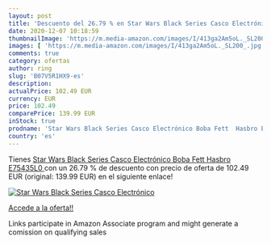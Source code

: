 ```yaml
---
layout: post
title: 'Descuento del 26.79 % en Star Wars Black Series Casco Electrónico'
date: 2020-12-07 10:18:59
thumbnailImage: 'https://m.media-amazon.com/images/I/413ga2Am5oL._SL200_.jpg'
images: [ 'https://m.media-amazon.com/images/I/413ga2Am5oL._SL200_.jpg' ]
comments: true
category: ofertas
author: ring
slug: 'B07V5R1HX9-es'
description:
actualPrice: 102.49 EUR
currency: EUR
price: 102.49
comparePrice: 139.99 EUR
inStock: true
prodname: 'Star Wars Black Series Casco Electrónico Boba Fett  Hasbro E75435L0 '
country: 'es'
---
```


Tienes [Star Wars Black Series Casco Electrónico Boba Fett  Hasbro E75435L0 ](https://www.amazon.es/dp/B07V5R1HX9/?tag=tolees-21) con un 26.79 % de descuento con precio de oferta de 102.49 EUR (original: 139.99 EUR) en el siguiente enlace!

[![Star Wars Black Series Casco Electrónico](https://m.media-amazon.com/images/I/413ga2Am5oL._SL200_.jpg)](https://www.amazon.es/dp/B07V5R1HX9/?tag=tolees-21)

[Accede a la oferta!!](https://www.amazon.es/dp/B07V5R1HX9/?tag=tolees-21)

Links participate in Amazon Associate program and might generate a comission on qualifying sales



